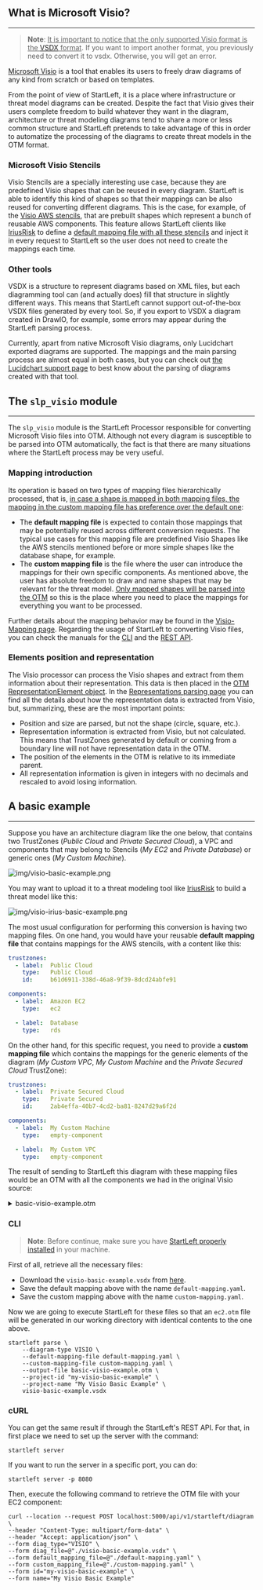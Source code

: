## What is Microsoft Visio?

---
> **Note**: <u>It is important to notice that the only supported Visio format is the 
> [VSDX](https://docs.microsoft.com/en-us/office/client-developer/visio/introduction-to-the-visio-file-formatvsdx) format</u>. 
> If you want to import another format, you previously need to convert it to vsdx. Otherwise, you will get an error.

[Microsoft Visio](https://www.microsoft.com/en-us/microsoft-365/visio/flowchart-software) is a tool that 
enables its users to freely draw diagrams of any kind from scratch or based on templates.

From the point of view of StartLeft, it is a place where infrastructure or threat model diagrams can be created. 
Despite the fact that Visio gives their users complete freedom to build whatever they want in the diagram, 
architecture or threat modeling diagrams tend to share a more or less common structure and StartLeft pretends to 
take advantage of this in order to automatize the processing of the diagrams to create threat models in the OTM format.


### Microsoft Visio Stencils
Visio Stencils are a specially interesting use case, because they are predefined Visio shapes that can be reused 
in every diagram. StartLeft is able to identify this kind of shapes so that their mappings can be also reused 
for converting different diagrams. This is the case, for example, of the 
[Visio AWS stencils](https://support.microsoft.com/en-us/office/create-aws-diagrams-in-visio-138206bf-d10f-4583-9f31-885ce706af49), 
that are prebuilt shapes which represent a bunch of reusable AWS components. This feature allows StartLeft clients 
like [IriusRisk](https://iriusrisk.com) to define a 
[default mapping file with all these stencils](https://github.com/iriusrisk/startleft/blob/main/examples/visio/iriusrisk-visio-aws-mapping.yaml) and inject 
it in every request to StartLeft so the user does not need to create the mappings each time.

### Other tools
VSDX is a structure to represent diagrams based on XML files, but each
diagramming tool can (and actually does) fill that structure in slightly different ways. This means that StartLeft
cannot support out-of-the-box VSDX files generated by every tool. So, if you export to VSDX a diagram created in
DrawIO, for example, some errors may appear during the StartLeft parsing process.

Currently, apart from native Microsoft Visio diagrams, only Lucidchart exported diagrams are
supported. The mappings and the main parsing process are almost equal in both cases, but you can check out 
[the Lucidchart support page](Lucidchart-support.md) to best know about the parsing of diagrams created with that tool.

## The `slp_visio` module

---
The `slp_visio` module is the StartLeft Processor responsible for converting Microsoft Visio files into OTM. 
Although not every diagram is susceptible to be parsed into OTM automatically, the fact is that there are many 
situations where the StartLeft process may be very useful. 

### Mapping introduction
Its operation is based on two types of mapping files hierarchically processed, that is, <u>in case a shape is mapped 
in both mapping files, the mapping in the custom mapping file has preference over the default one</u>:

* The **default mapping file** is expected to contain those mappings that may be potentially reused across different 
  conversion requests. The typical use cases for this mapping file are predefined Visio Shapes like the AWS stencils 
  mentioned before or more simple shapes like the database shape, for example.
* The **custom mapping file** is the file where the user can introduce the mappings for their own specific 
  components. As mentioned above, the user has absolute freedom to draw and name shapes that may be relevant for the 
  threat model. <u>Only mapped shapes will be parsed into the OTM</u> so this is the place where you need to place the 
  mappings for everything you want to be processed.

Further details about the mapping behavior may be found in the 
[Visio-Mapping page](Visio-Mapping.md). Regarding the usage of StartLeft to converting Visio files,
you can check the manuals for the 
[CLI](../../usage/Command-Line-Interface.md) and the [REST API](../../usage/REST-API.md).

### Elements position and representation
The Visio processor can process the Visio shapes and extract from them information about their representation.
This data is then placed in the 
<a href="https://github.com/iriusrisk/OpenThreatModel#representationelement-object" target="_blank">OTM RepresentationElement object</a>.
In the [Representations parsing page](Visio-Representations.md) you can find all the details about how the 
representation data is extracted from Visio, but, summarizing, these are the most important points:

* Position and size are parsed, but not the shape (circle, square, etc.).
* Representation information is extracted from Visio, but not calculated. This means that TrustZones generated by 
  default or coming from a boundary line will not have representation data in the OTM.
* The position of the elements in the OTM is relative to its immediate parent.
* All representation information is given in integers with no decimals and rescaled to avoid losing information.


## A basic example

---
Suppose you have an architecture diagram like the one below, that contains two TrustZones (_Public Cloud_ and 
_Private Secured Cloud_), a VPC and components that may belong to Stencils (_My EC2_ and _Private Database_) or 
generic ones (_My Custom Machine_).

![img/visio-basic-example.png](img/visio-basic-example.png)

You may want to upload it to a threat modeling tool like [IriusRisk](http://iriusrisk.com) to build a threat model 
like this:

![img/visio-irius-basic-example.png](img/visio-irius-basic-example.png)

The most usual configuration for performing this conversion is having two mapping files. On one hand, you would have 
your reusable **default mapping file** that contains mappings for the AWS stencils, with a content like this:
```yaml
trustzones:
  - label:  Public Cloud
    type:   Public Cloud
    id:     b61d6911-338d-46a8-9f39-8dcd24abfe91

components:
  - label:  Amazon EC2
    type:   ec2

  - label:  Database
    type:   rds
```

On the other hand, for this specific request, you need to provide a **custom mapping file** which contains the 
mappings for the generic elements of the diagram (_My Custom VPC_, _My Custom Machine_ and the _Private Secured Cloud_ 
TrustZone):
```yaml
trustzones:
  - label:  Private Secured Cloud
    type:   Private Secured
    id:     2ab4effa-40b7-4cd2-ba81-8247d29a6f2d

components:
  - label:  My Custom Machine
    type:   empty-component

  - label:  My Custom VPC
    type:   empty-component
```

The result of sending to StartLeft this diagram with these mapping files would be an OTM with all the components we 
had in the original Visio source:
<details>
  <summary>basic-visio-example.otm</summary>

```json
{
    "otmVersion": "0.1.0",
    "project": {
        "name": "My Visio Basic Example",
        "id": "my-visio-basic-example"
    },
    "representations": [
        {
            "name": "Visio",
            "id": "Visio",
            "type": "diagram",
            "size": {
                "width": 1000,
                "height": 1000
            }
        }
    ],
    "trustZones": [
        {
            "id": "b61d6911-338d-46a8-9f39-8dcd24abfe91",
            "name": "Public Cloud",
            "risk": {
                "trustRating": 10
            }
        },
        {
            "id": "2ab4effa-40b7-4cd2-ba81-8247d29a6f2d",
            "name": "Private Secured",
            "risk": {
                "trustRating": 10
            }
        }
    ],
    "components": [
        {
            "id": "67",
            "name": "My Custom VPC",
            "type": "empty-component",
            "parent": {
                "trustZone": "b61d6911-338d-46a8-9f39-8dcd24abfe91"
            }
        },
        {
            "id": "12",
            "name": "My EC2",
            "type": "ec2",
            "parent": {
                "component": "67"
            }
        },
        {
            "id": "30",
            "name": "Private Database",
            "type": "rds",
            "parent": {
                "trustZone": "2ab4effa-40b7-4cd2-ba81-8247d29a6f2d"
            }
        },
        {
            "id": "68",
            "name": "My Custom Machine",
            "type": "empty-component",
            "parent": {
                "component": "67"
            }
        }
    ],
    "dataflows": [
        {
            "id": "34",
            "name": "0d61e659-90a3-450e-adca-65aa08382c68",
            "source": "12",
            "destination": "30"
        },
        {
            "id": "69",
            "name": "f6d209c4-a507-48ca-a9ed-7d10c1d0cc78",
            "source": "68",
            "destination": "12"
        }
    ]
}
```
</details>

### CLI
> **Note**: Before continue, make sure you have
> [StartLeft properly installed](../../Quickstart-Guide-for-Beginners.md) in your machine.

First of all, retrieve all the necessary files:

* Download the `visio-basic-example.vsdx` from [here](https://github.com/iriusrisk/startleft/blob/main/examples/visio/visio-basic-example.vsdx).
* Save the default mapping above with the name `default-mapping.yaml`.
* Save the custom mapping above with the name `custom-mapping.yaml`.

Now we are going to execute StartLeft for these files so that an `ec2.otm` file will be generated in our working
directory with identical contents to the one above.
```shell
startleft parse \
	--diagram-type VISIO \
	--default-mapping-file default-mapping.yaml \
	--custom-mapping-file custom-mapping.yaml \
	--output-file basic-visio-example.otm \
	--project-id "my-visio-basic-example" \
	--project-name "My Visio Basic Example" \
	visio-basic-example.vsdx
```

### cURL
You can get the same result if through the StartLeft's REST API. For that, in first place we need to set up the
server with the command:
```shell
startleft server
```

If you want to run the server in a specific port, you can do:
```shell
startleft server -p 8080
```


Then, execute the following command to retrieve the OTM file with your EC2 component:

```shell
curl --location --request POST localhost:5000/api/v1/startleft/diagram \
--header "Content-Type: multipart/form-data" \
--header "Accept: application/json" \
--form diag_type="VISIO" \
--form diag_file=@"./visio-basic-example.vsdx" \
--form default_mapping_file=@"./default-mapping.yaml" \
--form custom_mapping_file=@"./custom-mapping.yaml" \
--form id="my-visio-basic-example" \
--form name="My Visio Basic Example"
```